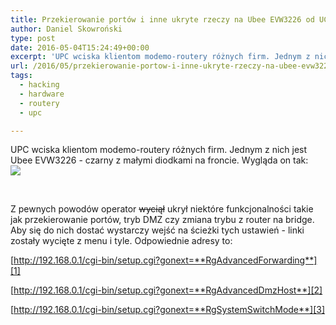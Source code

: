 ```yaml
---
title: Przekierowanie portów i inne ukryte rzeczy na Ubee EVW3226 od UCP
author: Daniel Skowroński
type: post
date: 2016-05-04T15:24:49+00:00
excerpt: 'UPC wciska klientom modemo-routery różnych firm. Jednym z nich jest Ubee EVW3226 - czarny z małymi diodkami na froncie. Z pewnych powodów operator <del>wyciął</del> ukrył niektóre funkcjonalności takie jak przekierowanie portów, tryb DMZ czy zmiana trybu z router na bridge. Aby się do nich dostać wystarczy wejść na ścieżki tych ustawień - linki zostały wycięte z menu i tyle.'
url: /2016/05/przekierowanie-portow-i-inne-ukryte-rzeczy-na-ubee-evw3226-od-ucp/
tags:
  - hacking
  - hardware
  - routery
  - upc

---
```

UPC wciska klientom modemo-routery różnych firm. Jednym z nich jest Ubee EVW3226 - czarny z małymi diodkami na froncie. Wygląda on tak:  
![](http://www.ubeeinteractive.com/sites/default/files/styles/product_gallery_slide/public/EVW3226_1.png?itok=38xSZuh7) 

&nbsp;

Z pewnych powodów operator <del>wyciął</del> ukrył niektóre funkcjonalności takie jak przekierowanie portów, tryb DMZ czy zmiana trybu z router na bridge. Aby się do nich dostać wystarczy wejść na ścieżki tych ustawień - linki zostały wycięte z menu i tyle. Odpowiednie adresy to:

[http://192.168.0.1/cgi-bin/setup.cgi?gonext=**RgAdvancedForwarding**][1]

[http://192.168.0.1/cgi-bin/setup.cgi?gonext=**RgAdvancedDmzHost**][2]

[http://192.168.0.1/cgi-bin/setup.cgi?gonext=**RgSystemSwitchMode**][3]

 [1]: http://192.168.0.1/cgi-bin/setup.cgi?gonext=RgAdvancedForwarding
 [2]: http://192.168.0.1/cgi-bin/setup.cgi?gonext=RgAdvancedDmzHost
 [3]: http://192.168.0.1/cgi-bin/setup.cgi?gonext=RgSystemSwitchMode